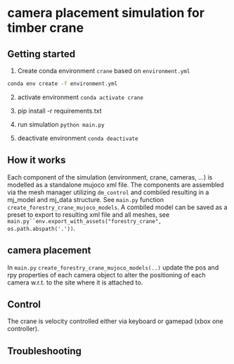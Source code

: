 # camera placement simulation for timber crane 



## Getting started

1. Create conda environment `crane` based on `environment.yml`
```bash
conda env create -f environment.yml
```
2. activate environment `conda activate crane`
3. pip install -r requirements.txt
4. run simulation `python main.py`

99. deactivate environment `conda deactivate`

## How it works
Each component of the simulation (environment, crane, cameras, ...) is modelled as a standalone mujoco xml file. The components are assembled via the mesh manager utilizing `dm_control` and combiled resulting in a mj_model and mj_data structure. See `main.py` function `create_forestry_crane_mujoco_models`. A combiled model can be saved as a preset to export to resulting xml file and all meshes, see `main.py``env.export_with_assets("forestry_crane", os.path.abspath('.'))`.

## camera placement 
In `main.py` `create_forestry_crane_mujoco_models(..)` update the pos and rpy properties of each camera object to alter the positioning of each camera w.r.t. to the site where it is attached to. 


## Control
The crane is velocity controlled either via keyboard or gamepad (xbox one controller). 


## Troubleshooting

